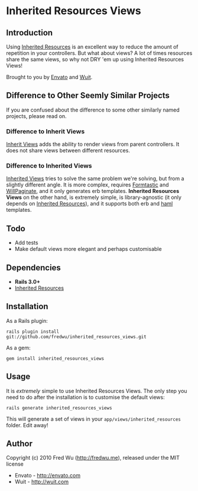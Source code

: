 # Inherited Resources Views

## Introduction

Using [Inherited Resources](http://github.com/josevalim/inherited_resources) is an excellent way to reduce the amount of repetition in your controllers. But what about views? A lot of times resources share the same views, so why not DRY 'em up using Inherited Resources Views!

Brought to you by [Envato](http://envato.com) and [Wuit](http://wuit.com).

## Difference to Other Seemly Similar Projects

If you are confused about the difference to some other similarly named projects, please read on.

### Difference to Inherit Views

[Inherit Views](http://github.com/ianwhite/inherit_views) adds the ability to render views from parent controllers. It does not share views between different resources.

### Difference to Inherited Views

[Inherited Views](http://github.com/gregbell/inherited_views) tries to solve the same problem we're solving, but from a slightly different angle. It is more complex, requires [Formtastic](http://github.com/justinfrench/formtastic) and [WillPaginate](http://github.com/mislav/will_paginate), and it only generates erb templates. **Inherited Resources Views** on the other hand, is extremely simple, is library-agnostic (it only depends on [Inherited Resources](http://github.com/josevalim/inherited_resources)), and it supports both erb and [haml](http://github.com/nex3/haml) templates.

## Todo

* Add tests
* Make default views more elegant and perhaps customisable

## Dependencies

* **Rails 3.0+**
* [Inherited Resources](http://github.com/josevalim/inherited_resources)

## Installation

As a Rails plugin:

    rails plugin install git://github.com/fredwu/inherited_resources_views.git

As a gem:

    gem install inherited_resources_views

## Usage

It is *extremely* simple to use Inherited Resources Views. The only step you need to do after the installation is to customise the default views:

    rails generate inherited_resources_views

This will generate a set of views in your `app/views/inherited_resources` folder. Edit away!

## Author

Copyright (c) 2010 Fred Wu (<http://fredwu.me>), released under the MIT license

* Envato - <http://envato.com>
* Wuit - <http://wuit.com>